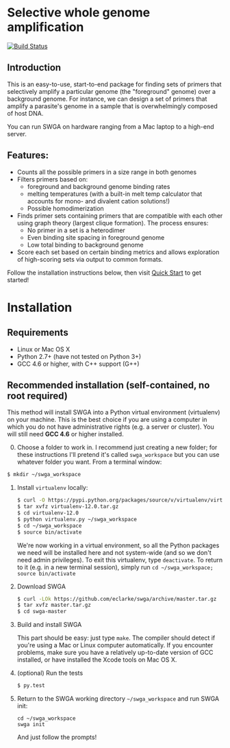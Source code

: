 # Selective whole genome amplification
[![Build Status](https://travis-ci.org/eclarke/swga.svg?branch=master)](https://travis-ci.org/eclarke/swga)
## Introduction 
This is an easy-to-use, start-to-end package for finding sets of primers that selectively amplify a particular genome (the "foreground" genome) over a background genome. For instance, we can design a set of primers that amplify a parasite's genome in a sample that is overwhelmingly composed of host DNA.

You can run SWGA on hardware ranging from a Mac laptop to a high-end server. 

## Features:
- Counts all the possible primers in a size range in both genomes
- Filters primers based on:
  - foreground and background genome binding rates
  - melting temperatures (with a built-in melt temp calculator that accounts for mono- and divalent cation solutions!)
  - Possible homodimerization
- Finds primer sets containing primers that are compatible with each other using graph theory (largest clique formation). The process ensures:
  - No primer in a set is a heterodimer
  - Even binding site spacing in foreground genome
  - Low total binding to background genome
- Score each set based on certain binding metrics and allows exploration of high-scoring sets via output to common formats.


Follow the installation instructions below, then visit [Quick Start](https://github.com/eclarke/swga/wiki) to get started!

# Installation
## Requirements

- Linux or Mac OS X
- Python 2.7+ (have not tested on Python 3+)
- GCC 4.6 or higher, with C++ support (G++)


## Recommended installation (self-contained, no root required)
This method will install SWGA into a Python virtual environment (virtualenv) on your machine. This is the best choice if you are using a computer in which you do not have administrative rights (e.g. a server or cluster). You will still need **GCC 4.6** or higher installed. 

0. Choose a folder to work in. I recommend just creating a new folder; for these instructions I'll pretend it's called `swga_workspace` but you can use whatever folder you want. From a terminal window:
```sh
$ mkdir ~/swga_workspace
```

1. Install `virtualenv` locally:
    ```sh
    $ curl -O https://pypi.python.org/packages/source/v/virtualenv/virtualenv-12.0.tar.gz
    $ tar xvfz virtualenv-12.0.tar.gz
    $ cd virtualenv-12.0
    $ python virtualenv.py ~/swga_workspace
    $ cd ~/swga_workspace
    $ source bin/activate
    ```
    We're now working in a virtual environment, so all the Python packages we need will be installed here and not system-wide (and so we don't need admin privileges). To exit this virtualenv, type `deactivate`. To return to it (e.g. in a new terminal session), simply run `cd ~/swga_workspace; source bin/activate`

2. Download SWGA
    ```sh
    $ curl -LOk https://github.com/eclarke/swga/archive/master.tar.gz
    $ tar xvfz master.tar.gz
    $ cd swga-master
    ```

3. Build and install SWGA

    This part should be easy: just type `make`. 
    The compiler should detect if you're using a Mac or Linux computer automatically. If you encounter problems, make sure you have a relatively up-to-date version of GCC installed, or have installed the Xcode tools on Mac OS X.

4. (optional) Run the tests
    ```sh
    $ py.test 
    ```

5. Return to the SWGA working directory `~/swga_workspace` and run SWGA init:
    ```
    cd ~/swga_workspace
    swga init
    ```
    And just follow the prompts!
